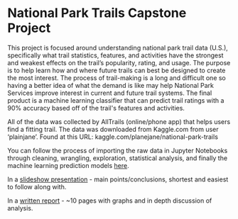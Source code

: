 # National Park Trails Capstone Project
This project is focused around understanding national park trail data (U.S.), specifically what trail statistics, features, and activities have the strongest and weakest effects on the trail’s popularity, rating, and usage. The purpose is to help learn how and where future trails can best be designed to create the most interest. The process of trail-making is a long and difficult one so having a better idea of what the demand is like may help National Park Services improve interest in current and future trail systems. The final product is a machine learning classifier that can predict trail ratings with a 90% accuracy based off of the trail's features and activities.

All of the data was collected by AllTrails (online/phone app) that helps users find a fitting trail. The data was downloaded from Kaggle.com from user ‘plainjane’. Found at this URL: kaggle.com/planejane/national-park-trails

You can follow the process of importing the raw data in Jupyter Notebooks through cleaning, wrangling, exploration, statistical analysis, and finally the machine learning prediction models [here](https://github.com/evamintz/National-Parks-Capstone-Project/blob/master/Capstone1.ipynb).

In a [slideshow presentation](https://github.com/evamintz/National-Parks-Capstone-Project/blob/master/Cap1%20-%20National%20Park%20Trails.pdf) - main points/conclusions, shortest and easiest to follow along with.

In a [written report](https://github.com/evamintz/National-Parks-Capstone-Project/blob/master/NPT%20Report%20(1).pdf) - ~10 pages with graphs and in depth discussion of analysis.

